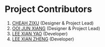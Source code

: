 # Project Contributors

1) [CHEAH ZIXU](https://gitlab.com/genesis331) (Designer & Project Lead)
2) [OOI JUN XIANG](https://gitlab.com/Jun-Xiang) (Designer & Project Lead)
3) [LEE XIAN YAO](https://gitlab.com/Lee_Xian_Yao) (Developer)
3) [LEE XIAN ZHENG](https://gitlab.com/Auntieman) (Developer)